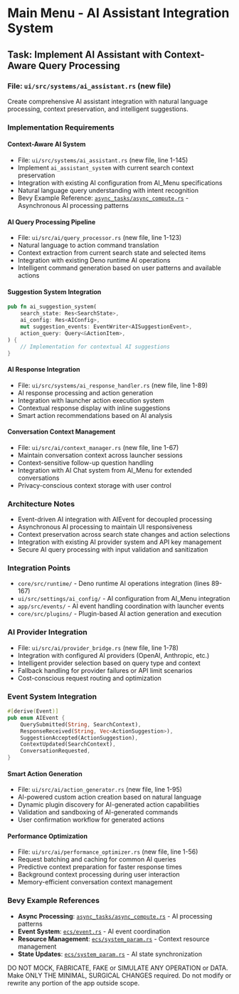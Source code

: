 # Main Menu - AI Assistant Integration System

## Task: Implement AI Assistant with Context-Aware Query Processing

### File: `ui/src/systems/ai_assistant.rs` (new file)

Create comprehensive AI assistant integration with natural language processing, context preservation, and intelligent suggestions.

### Implementation Requirements

#### Context-Aware AI System
- File: `ui/src/systems/ai_assistant.rs` (new file, line 1-145)
- Implement `ai_assistant_system` with current search context preservation
- Integration with existing AI configuration from AI_Menu specifications
- Natural language query understanding with intent recognition
- Bevy Example Reference: [`async_tasks/async_compute.rs`](../../../docs/bevy/examples/async_tasks/async_compute.rs) - Asynchronous AI processing patterns

#### AI Query Processing Pipeline
- File: `ui/src/ai/query_processor.rs` (new file, line 1-123)
- Natural language to action command translation
- Context extraction from current search state and selected items
- Integration with existing Deno runtime AI operations
- Intelligent command generation based on user patterns and available actions

#### Suggestion System Integration
```rust
pub fn ai_suggestion_system(
    search_state: Res<SearchState>,
    ai_config: Res<AIConfig>,
    mut suggestion_events: EventWriter<AISuggestionEvent>,
    action_query: Query<&ActionItem>,
) {
    // Implementation for contextual AI suggestions
}
```

#### AI Response Integration
- File: `ui/src/systems/ai_response_handler.rs` (new file, line 1-89)
- AI response processing and action generation
- Integration with launcher action execution system
- Contextual response display with inline suggestions
- Smart action recommendations based on AI analysis

#### Conversation Context Management
- File: `ui/src/ai/context_manager.rs` (new file, line 1-67)
- Maintain conversation context across launcher sessions
- Context-sensitive follow-up question handling
- Integration with AI Chat system from AI_Menu for extended conversations
- Privacy-conscious context storage with user control

### Architecture Notes
- Event-driven AI integration with AIEvent for decoupled processing
- Asynchronous AI processing to maintain UI responsiveness
- Context preservation across search state changes and action selections
- Integration with existing AI provider system and API key management
- Secure AI query processing with input validation and sanitization

### Integration Points
- `core/src/runtime/` - Deno runtime AI operations integration (lines 89-167)
- `ui/src/settings/ai_config/` - AI configuration from AI_Menu integration
- `app/src/events/` - AI event handling coordination with launcher events
- `core/src/plugins/` - Plugin-based AI action generation and execution

### AI Provider Integration
- File: `ui/src/ai/provider_bridge.rs` (new file, line 1-78)
- Integration with configured AI providers (OpenAI, Anthropic, etc.)
- Intelligent provider selection based on query type and context
- Fallback handling for provider failures or API limit scenarios
- Cost-conscious request routing and optimization

### Event System Integration
```rust
#[derive(Event)]
pub enum AIEvent {
    QuerySubmitted(String, SearchContext),
    ResponseReceived(String, Vec<ActionSuggestion>),
    SuggestionAccepted(ActionSuggestion),
    ContextUpdated(SearchContext),
    ConversationRequested,
}
```

#### Smart Action Generation
- File: `ui/src/ai/action_generator.rs` (new file, line 1-95)
- AI-powered custom action creation based on natural language
- Dynamic plugin discovery for AI-generated action capabilities
- Validation and sandboxing of AI-generated commands
- User confirmation workflow for generated actions

#### Performance Optimization
- File: `ui/src/ai/performance_optimizer.rs` (new file, line 1-56)
- Request batching and caching for common AI queries
- Predictive context preparation for faster response times
- Background context processing during user interaction
- Memory-efficient conversation context management

### Bevy Example References
- **Async Processing**: [`async_tasks/async_compute.rs`](../../../docs/bevy/examples/async_tasks/async_compute.rs) - AI processing patterns
- **Event System**: [`ecs/event.rs`](../../../docs/bevy/examples/ecs/event.rs) - AI event coordination
- **Resource Management**: [`ecs/system_param.rs`](../../../docs/bevy/examples/ecs/system_param.rs) - Context resource management
- **State Updates**: [`ecs/system_param.rs`](../../../docs/bevy/examples/ecs/system_param.rs) - AI state synchronization

DO NOT MOCK, FABRICATE, FAKE or SIMULATE ANY OPERATION or DATA. Make ONLY THE MINIMAL, SURGICAL CHANGES required. Do not modify or rewrite any portion of the app outside scope.